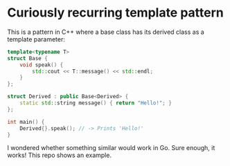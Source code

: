 # Curiously recurring template pattern
This is a pattern in C++ where a base class has its derived class as
a template parameter:
```C++
template<typename T>
struct Base {
    void speak() {
        std::cout << T::message() << std::endl;
    }
};

struct Derived : public Base<Derived> {
    static std::string message() { return "Hello!"; }
};

int main() {
    Derived{}.speak(); // -> Prints 'Hello!'
}
```

I wondered whether something similar would work in Go. Sure enough, it works!
This repo shows an example.